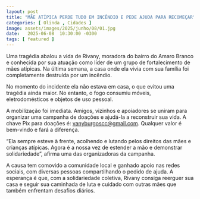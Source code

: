 ```yaml
---
layout: post
title: "MÃE ATÍPICA PERDE TUDO EM INCÊNDIO E PEDE AJUDA PARA RECOMEÇAR"
categories: [ Olinda , Cidades ]
image: assets/images/2025/junho/08/01.jpg
date:   2025-06-08  10:30:00 -0300
tags: [ featured ]
---
```

Uma tragédia abalou a vida de Rivany, moradora do bairro do Amaro Branco e conhecida por sua atuação como líder de um grupo de fortalecimento de mães atípicas. Na última semana, a casa onde ela vivia com sua família foi completamente destruída por um incêndio.

No momento do incidente ela não estava em casa, o que evitou uma tragédia ainda maior. No entanto, o fogo consumiu móveis, eletrodomésticos e objetos de uso pessoal.

A mobilização foi imediata. Amigos, vizinhos e apoiadores se uniram para organizar uma campanha de doações e ajudá-la a reconstruir sua vida. A chave Pix para doações é: vanyburgoscc@gmail.com. Qualquer valor é bem-vindo e fará a diferença.

“Ela sempre esteve à frente, acolhendo e lutando pelos direitos das mães e crianças atípicas. Agora é a nossa vez de estender a mão e demonstrar solidariedade”, afirma uma das organizadoras da campanha.

A causa tem comovido a comunidade local e ganhado apoio nas redes sociais, com diversas pessoas compartilhando o pedido de ajuda. A esperança é que, com a solidariedade coletiva, Rivany consiga reerguer sua casa e seguir sua caminhada de luta e cuidado com outras mães que também enfrentam desafios diários.